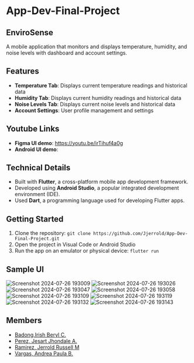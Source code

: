# App-Dev-Final-Project

## EnviroSense

A mobile application that monitors and displays temperature, humidity, and noise levels with  dashboard and account settings.

## Features

* **Temperature Tab**: Displays current temperature readings and historical data
* **Humidity Tab**: Displays current humidity readings and historical data
* **Noise Levels Tab**: Displays current noise levels and historical data
* **Account Settings**: User profile management and settings

## Youtube Links
* **Figma UI demo**: https://youtu.be/irTihuf4a0g
* **Android UI demo**:
  
## Technical Details
* Built with **Flutter**, a cross-platform mobile app development framework.
* Developed using **Android Studio**, a popular integrated development environment (IDE).
* Used **Dart**, a programming language used for developing Flutter apps.

## Getting Started
1. Clone the repository:
     ```git clone https://github.com/Jjerrold/App-Dev-Final-Project.git```
2. Open the project in Visual Code or Android Studio
3. Run the app on an emulator or physical device:
   ```flutter run```

## Sample UI
![Screenshot 2024-07-26 193009](https://github.com/user-attachments/assets/0bf9793a-4c93-4419-b663-46e4a9442632) ![Screenshot 2024-07-26 193026](https://github.com/user-attachments/assets/034e65da-70d4-4d81-9517-227c3946af9b)
![Screenshot 2024-07-26 193047](https://github.com/user-attachments/assets/0f305e91-ca2b-4620-bcff-6e2e49cd1a5b) ![Screenshot 2024-07-26 193058](https://github.com/user-attachments/assets/6fd766bd-af56-439d-b06a-1537212bd32b)
![Screenshot 2024-07-26 193109](https://github.com/user-attachments/assets/8566df4d-69c9-4240-82ab-5f9bee22d24f) ![Screenshot 2024-07-26 193119](https://github.com/user-attachments/assets/2b67a03e-85d2-48b1-8621-9c57e008f437)
![Screenshot 2024-07-26 193132](https://github.com/user-attachments/assets/1ffd5395-eebd-4ddd-968c-9a02ecc8c4d5) ![Screenshot 2024-07-26 193143](https://github.com/user-attachments/assets/32331800-67a4-4f21-956f-32bac9ebea48)


## Members

* [Badong,Irish Beryl C.](https://github.com/BadongIrishBeryl)
* [Perez, Jesart Jhondale A.](https://github.com/JAPPPPPPPP)
* [Ramirez, Jerrold Russell M](https://github.com/Jjerrold)
* [Vargas, Andrea Paula B.](https://github.com/VargasAndreaPaula)
